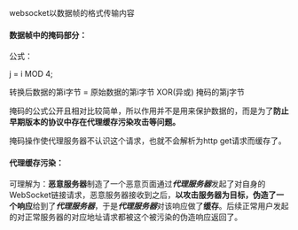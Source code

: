 websocket以数据帧的格式传输内容

#### 数据帧中的掩码部分：

公式：

j = i MOD 4;

转换后数据的第i字节 = 原始数据的第i字节 XOR(异或) 掩码的第j字节

掩码的公式公开且相对比较简单，所以作用并不是用来保护数据的，而是为了**防止早期版本的协议中存在代理缓存污染攻击等问题。**

掩码操作使代理服务器不认识这个请求，也就不会解析为http get请求而缓存了。

#### 代理缓存污染：

可理解为：**恶意服务器**制造了一个恶意页面通过***代理服务器***发起了对自身的WebSocket链接请求，恶意服务器接收到之后，**以攻击服务器为目标，伪造了一个响应**给到了***代理服务器***，于是***代理服务器***对该响应做了**缓存**。后续正常用户发起的对正常服务器的对应地址请求都被这个被污染的伪造响应返回了。